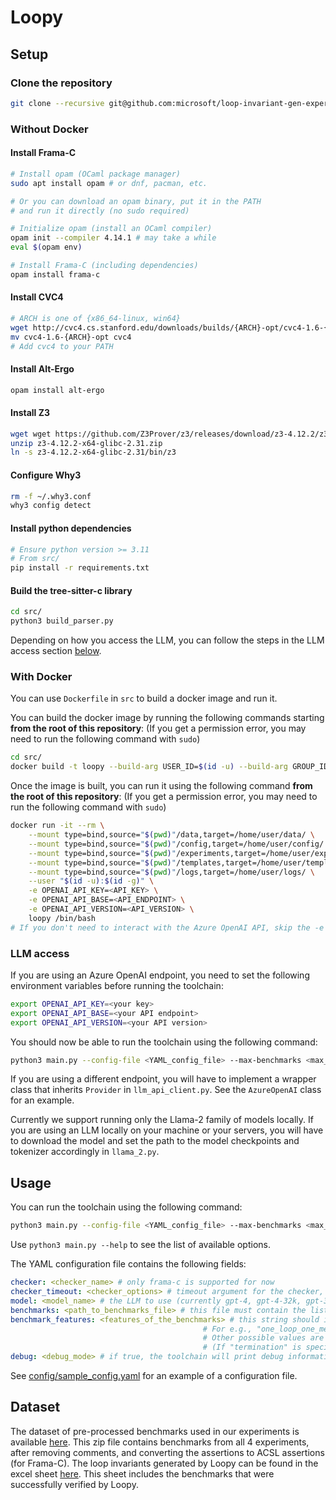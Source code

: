 # Loopy

## Setup

### Clone the repository

```bash
git clone --recursive git@github.com:microsoft/loop-invariant-gen-experiments
```

### Without Docker

#### Install Frama-C

```bash
# Install opam (OCaml package manager)
sudo apt install opam # or dnf, pacman, etc.

# Or you can download an opam binary, put it in the PATH
# and run it directly (no sudo required)

# Initialize opam (install an OCaml compiler)
opam init --compiler 4.14.1 # may take a while
eval $(opam env)

# Install Frama-C (including dependencies)
opam install frama-c
```

#### Install CVC4

```bash
# ARCH is one of {x86_64-linux, win64}
wget http://cvc4.cs.stanford.edu/downloads/builds/{ARCH}-opt/cvc4-1.6-{ARCH}-opt
mv cvc4-1.6-{ARCH}-opt cvc4
# Add cvc4 to your PATH
```

#### Install Alt-Ergo

```bash
opam install alt-ergo
```

#### Install Z3

```bash
wget wget https://github.com/Z3Prover/z3/releases/download/z3-4.12.2/z3-4.12.2-x64-glibc-2.31.zip
unzip z3-4.12.2-x64-glibc-2.31.zip
ln -s z3-4.12.2-x64-glibc-2.31/bin/z3
```

#### Configure Why3

```bash
rm -f ~/.why3.conf
why3 config detect
```

#### Install python dependencies

```bash
# Ensure python version >= 3.11
# From src/
pip install -r requirements.txt
```

#### Build the tree-sitter-c library

```bash
cd src/
python3 build_parser.py
```

Depending on how you access the LLM, you can follow the steps in the LLM access section [below](#llm-access).

### With Docker

You can use `Dockerfile` in `src` to build a docker image and run it.

You can build the docker image by running the following commands starting **from the root of this repository**:
(If you get a permission error, you may need to run the following command with `sudo`)

```bash
cd src/
docker build -t loopy --build-arg USER_ID=$(id -u) --build-arg GROUP_ID=$(id -g) .
```

Once the image is built, you can run it using the following command **from the root of this repository**:
(If you get a permission error, you may need to run the following command with `sudo`)

```bash
docker run -it --rm \
    --mount type=bind,source="$(pwd)"/data,target=/home/user/data/ \
    --mount type=bind,source="$(pwd)"/config,target=/home/user/config/ \
    --mount type=bind,source="$(pwd)"/experiments,target=/home/user/experiments/ \
    --mount type=bind,source="$(pwd)"/templates,target=/home/user/templates/ \
    --mount type=bind,source="$(pwd)"/logs,target=/home/user/logs/ \
    --user "$(id -u):$(id -g)" \
    -e OPENAI_API_KEY=<API_KEY> \
    -e OPENAI_API_BASE=<API_ENDPOINT> \
    -e OPENAI_API_VERSION=<API_VERSION> \
    loopy /bin/bash
# If you don't need to interact with the Azure OpenAI API, skip the -e CLI options
```

### LLM access

If you are using an Azure OpenAI endpoint, you need to set the following environment variables before running the toolchain:

```bash
export OPENAI_API_KEY=<your key>
export OPENAI_API_BASE=<your API endpoint>
export OPENAI_API_VERSION=<your API version>
```

You should now be able to run the toolchain using the following command:

```bash
python3 main.py --config-file <YAML_config_file> --max-benchmarks <max_benchmarks> [options]
```

If you are using a different endpoint, you will have to implement a wrapper class that inherits `Provider` in `llm_api_client.py`.
See the `AzureOpenAI` class for an example.

Currently we support running only the Llama-2 family of models locally.
If you are using an LLM locally on your machine or your servers, you will have to download the model and set the path to the model checkpoints and tokenizer accordingly in `llama_2.py`.

## Usage

You can run the toolchain using the following command:

```bash
python3 main.py --config-file <YAML_config_file> --max-benchmarks <max_benchmarks> [options]
```

Use `python3 main.py --help` to see the list of available options.

The YAML configuration file contains the following fields:

```yaml
checker: <checker_name> # only frama-c is supported for now
checker_timeout: <checker_options> # timeout argument for the checker, in seconds
model: <model_name> # the LLM to use (currently gpt-4, gpt-4-32k, gpt-3.5-turbo, codellama-34b-python are supported)
benchmarks: <path_to_benchmarks_file> # this file must contain the list of benchmarks to run, one file path per line
benchmark_features: <features_of_the_benchmarks> # this string should indicate the features of the benchmarks under consideration. 
                                           # For e.g., "one_loop_one_method" describes benchmarks with a single loop and a single method.
                                           # Other possible values are "multiple_methods_no_loops", "arrays_pointers_multiple_loops", "termination_one_loop_one_method".
                                           # (If "termination" is specified, variants will be inferred. If "multiple_methods" is specified, pre-post conditions will be inferred).
debug: <debug_mode> # if true, the toolchain will print debug information
```

See [config/sample_config.yaml](config/sample_config.yaml) for an example of a configuration file.

## Dataset

The dataset of pre-processed benchmarks used in our experiments is available [here](dataset.zip).
This zip file contains benchmarks from all 4 experiments, after removing comments, and converting the assertions to ACSL assertions (for Frama-C).
The loop invariants generated by Loopy can be found in the excel sheet [here](GeneratedInvariants.xlsx). This sheet includes the benchmarks that were successfully verified by Loopy.
